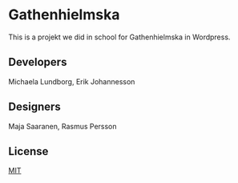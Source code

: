 # Gathenhielmska

This is a projekt we did in school for Gathenhielmska in Wordpress.

## Developers
Michaela Lundborg, 
Erik Johannesson

## Designers
Maja Saaranen, 
Rasmus Persson

## License

[MIT](LICENSE) 
